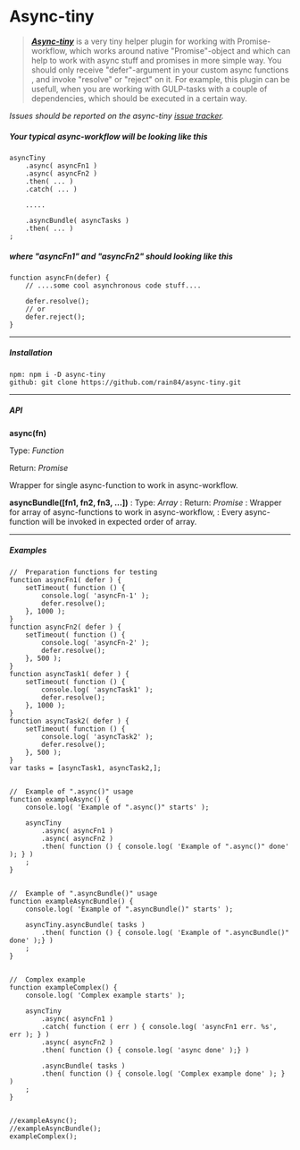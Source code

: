 # Async-tiny

>  **_[Async-tiny](https://github.com/rain84/async-tiny)_** is a very tiny helper plugin for working with Promise-workflow, which works around native "Promise"-object and which can help to work with async stuff and promises in more simple way. You should only receive "defer"-argument in your custom async functions , and invoke "resolve" or "reject" on it. For example, this plugin can be usefull, when you are working with GULP-tasks with a couple of dependencies, which should be executed in a certain way.


*Issues should be reported on the async-tiny [issue tracker](https://github.com/rain84/async-tiny/issues).*

##### Your typical async-workflow will be looking like this

    asyncTiny
        .async( asyncFn1 )
        .async( asyncFn2 )
        .then( ... )
        .catch( ... )
        
        .....
        
        .asyncBundle( asyncTasks )
        .then( ... )
    ;

##### where "asyncFn1" and "asyncFn2" should looking like this

    function asyncFn(defer) {
        // ....some cool asynchronous code stuff....
        
        defer.resolve();
        // or   
        defer.reject();
    }

---------------------------------------------

##### Installation
    npm: npm i -D async-tiny
    github: git clone https://github.com/rain84/async-tiny.git


---------------------------------------------

##### **API**
**async(fn)**

   Type: *Function*
   
   Return: *Promise*
   
   Wrapper for single async-function to work in async-workflow.

**asyncBundle([fn1, fn2, fn3, ...])**
:   Type: *Array*
:   Return: *Promise*
:   Wrapper for array of async-functions to work in async-workflow, 
:   Every async-function will be invoked in expected order of array.

---------------------------------------------

##### **Examples**
    
    //  Preparation functions for testing
    function asyncFn1( defer ) {
    	setTimeout( function () {
    		console.log( 'asyncFn-1' );
    		defer.resolve();
    	}, 1000 );
    }
    function asyncFn2( defer ) {
    	setTimeout( function () {
    		console.log( 'asyncFn-2' );
    		defer.resolve();
    	}, 500 );
    }
    function asyncTask1( defer ) {
    	setTimeout( function () {
    		console.log( 'asyncTask1' );
    		defer.resolve();
    	}, 1000 );
    }
    function asyncTask2( defer ) {
    	setTimeout( function () {
    		console.log( 'asyncTask2' );
    		defer.resolve();
    	}, 500 );
    }
    var tasks = [asyncTask1, asyncTask2,];
    
    
    //  Example of ".async()" usage
    function exampleAsync() {
    	console.log( 'Example of ".async()" starts' );
    
    	asyncTiny
    		.async( asyncFn1 )
    		.async( asyncFn2 )
    		.then( function () { console.log( 'Example of ".async()" done' ); } )
    	;
    }
    
    
    //  Example of ".asyncBundle()" usage
    function exampleAsyncBundle() {
    	console.log( 'Example of ".asyncBundle()" starts' );
    
    	asyncTiny.asyncBundle( tasks )
    		.then( function () { console.log( 'Example of ".asyncBundle()"  done' );} )
    	;
    }
    
    
    //  Complex example
    function exampleComplex() {
    	console.log( 'Complex example starts' );
    
    	asyncTiny
    		.async( asyncFn1 )
    		.catch( function ( err ) { console.log( 'asyncFn1 err. %s', err ); } )
    		.async( asyncFn2 )
    		.then( function () { console.log( 'async done' );} )
    
    		.asyncBundle( tasks )
    		.then( function () { console.log( 'Complex example done' ); } )
    	;
    }
    
    
    //exampleAsync();
    //exampleAsyncBundle();
    exampleComplex();
